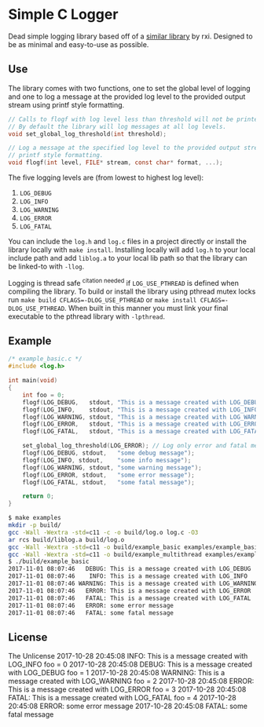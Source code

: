 # Simple C Logger

Dead simple logging library based off of a
[similar library](https://github.com/rxi/log.c) by rxi.
Designed to be as minimal and easy-to-use as possible.

## Use

The library comes with two functions, one to set the global level of logging and
one to log a message at the provided log level to the provided output stream
using printf style formatting.

```C
// Calls to flogf with log level less than threshold will not be printed.
// By default the library will log messages at all log levels.
void set_global_log_threshold(int threshold);

// Log a message at the specified log level to the provided output stream using
// printf style formatting.
void flogf(int level, FILE* stream, const char* format, ...);
```

The five logging levels are (from lowest to highest log level):
1. `LOG_DEBUG`
2. `LOG_INFO`
3. `LOG_WARNING`
4. `LOG_ERROR`
5. `LOG_FATAL`

You can include the `log.h` and `log.c` files in a project directly or install
the library locally with `make install`. Installing locally will add `log.h` to
your local include path and add `liblog.a` to your local lib path so that the
library can be linked-to with `-llog`.

Logging is thread safe <sup>citation needed</sup> if `LOG_USE_PTHREAD` is
defined when compiling the library. To build or install the library using
pthread mutex locks run `make build CFLAGS=-DLOG_USE_PTHREAD` or
`make install CFLAGS=-DLOG_USE_PTHREAD`. When built in this manner
you must link your final executable to the pthread library with `-lpthread`.

## Example

```C
/* example_basic.c */
#include <log.h>

int main(void)
{
    int foo = 0;
    flogf(LOG_DEBUG,   stdout, "This is a message created with LOG_DEBUG    foo = %d", foo++);
    flogf(LOG_INFO,    stdout, "This is a message created with LOG_INFO     foo = %d", foo++);
    flogf(LOG_WARNING, stdout, "This is a message created with LOG_WARNING  foo = %d", foo++);
    flogf(LOG_ERROR,   stdout, "This is a message created with LOG_ERROR    foo = %d", foo++);
    flogf(LOG_FATAL,   stdout, "This is a message created with LOG_FATAL    foo = %d", foo++);

    set_global_log_threshold(LOG_ERROR); // Log only error and fatal messages.
    flogf(LOG_DEBUG, stdout,   "some debug message");
    flogf(LOG_INFO, stdout,    "some info message");
    flogf(LOG_WARNING, stdout, "some warning message");
    flogf(LOG_ERROR, stdout,   "some error message");
    flogf(LOG_FATAL, stdout,   "some fatal message");

    return 0;
}
```
```sh
$ make examples
mkdir -p build/
gcc -Wall -Wextra -std=c11 -c -o build/log.o log.c -O3
ar rcs build/liblog.a build/log.o
gcc -Wall -Wextra -std=c11 -o build/example_basic examples/example_basic.c -I. -Lbuild/ -llog
gcc -Wall -Wextra -std=c11 -o build/example_multithread examples/example_multithread.c -I. -Lbuild/ -llog -pthread
$ ./build/example_basic
2017-11-01 08:07:46   DEBUG: This is a message created with LOG_DEBUG    foo = 0
2017-11-01 08:07:46    INFO: This is a message created with LOG_INFO     foo = 1
2017-11-01 08:07:46 WARNING: This is a message created with LOG_WARNING  foo = 2
2017-11-01 08:07:46   ERROR: This is a message created with LOG_ERROR    foo = 3
2017-11-01 08:07:46   FATAL: This is a message created with LOG_FATAL    foo = 4
2017-11-01 08:07:46   ERROR: some error message
2017-11-01 08:07:46   FATAL: some fatal message
```

## License
The Unlicense
2017-10-28 20:45:08    INFO: This is a message created with LOG_INFO     foo = 0
2017-10-28 20:45:08   DEBUG: This is a message created with LOG_DEBUG    foo = 1
2017-10-28 20:45:08 WARNING: This is a message created with LOG_WARNING  foo = 2
2017-10-28 20:45:08   ERROR: This is a message created with LOG_ERROR    foo = 3
2017-10-28 20:45:08   FATAL: This is a message created with LOG_FATAL    foo = 4
2017-10-28 20:45:08   ERROR: some error message
2017-10-28 20:45:08   FATAL: some fatal message
